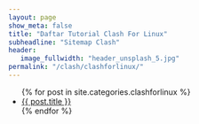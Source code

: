 ```yaml
---
layout: page
show_meta: false
title: "Daftar Tutorial Clash For Linux"
subheadline: "Sitemap Clash"
header:
   image_fullwidth: "header_unsplash_5.jpg"
permalink: "/clash/clashforlinux/"
---
```

<ul>
    {% for post in site.categories.clashforlinux %}
    <li><a href="{{ site.url }}{{ site.baseurl }}{{ post.url }}">{{ post.title }}</a></li>
    {% endfor %}
</ul>